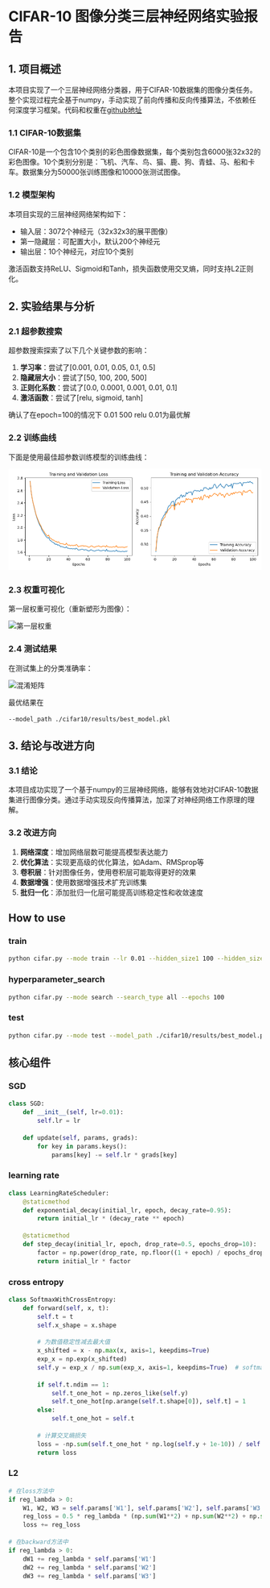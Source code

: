 # CIFAR-10 图像分类三层神经网络实验报告

## 1. 项目概述

本项目实现了一个三层神经网络分类器，用于CIFAR-10数据集的图像分类任务。整个实现过程完全基于numpy，手动实现了前向传播和反向传播算法，不依赖任何深度学习框架。代码和权重在[github地址](https://github.com/LiYu0524/cifar10_classifier_numpy)

### 1.1 CIFAR-10数据集

CIFAR-10是一个包含10个类别的彩色图像数据集，每个类别包含6000张32x32的彩色图像。10个类别分别是：飞机、汽车、鸟、猫、鹿、狗、青蛙、马、船和卡车。数据集分为50000张训练图像和10000张测试图像。

### 1.2 模型架构

本项目实现的三层神经网络架构如下：

- 输入层：3072个神经元（32x32x3的展平图像）
- 第一隐藏层：可配置大小，默认200个神经元
- 输出层：10个神经元，对应10个类别

激活函数支持ReLU、Sigmoid和Tanh，损失函数使用交叉熵，同时支持L2正则化。

## 2. 实验结果与分析

### 2.1 超参数搜索

超参数搜索探索了以下几个关键参数的影响：

1. **学习率**：尝试了[0.001, 0.01, 0.05, 0.1, 0.5]
2. **隐藏层大小**：尝试了[50, 100, 200, 500]
3. **正则化系数**：尝试了[0.0, 0.0001, 0.001, 0.01, 0.1]
4. **激活函数**：尝试了[relu, sigmoid, tanh]

确认了在epoch=100的情况下 0.01 500 relu 0.01为最优解



### 2.2 训练曲线

下面是使用最佳超参数训练模型的训练曲线：

![训练曲线](assets/training_curves_20250413_210222.png)

### 2.3 权重可视化

第一层权重可视化（重新塑形为图像）：

![第一层权重](.\results_1\cifar10\results\layer1_weights_images.png)

### 2.4 测试结果

在测试集上的分类准确率：

![混淆矩阵](.\results_1\cifar10\results\confusion_matrix.png)

最优结果在

`--model_path ./cifar10/results/best_model.pkl`

## 3. 结论与改进方向

### 3.1 结论

本项目成功实现了一个基于numpy的三层神经网络，能够有效地对CIFAR-10数据集进行图像分类。通过手动实现反向传播算法，加深了对神经网络工作原理的理解。

### 3.2 改进方向

1. **网络深度**：增加网络层数可能提高模型表达能力
2. **优化算法**：实现更高级的优化算法，如Adam、RMSprop等
3. **卷积层**：针对图像任务，使用卷积层可能取得更好的效果
4. **数据增强**：使用数据增强技术扩充训练集
5. **批归一化**：添加批归一化层可能提高训练稳定性和收敛速度



## How to use

### train

````bash
python cifar.py --mode train --lr 0.01 --hidden_size1 100 --hidden_size2 100 --activation relu --batch_size 100 --epochs 200 --reg_lambda 0.01 --lr_decay --decay_rate 0.95
````

### hyperparameter_search

```bash
python cifar.py --mode search --search_type all --epochs 100
```

### test

```bash
python cifar.py --mode test --model_path ./cifar10/results/best_model.pkl
```



## 核心组件

### SGD

```python
class SGD:
    def __init__(self, lr=0.01):
        self.lr = lr
    
    def update(self, params, grads):
        for key in params.keys():
            params[key] -= self.lr * grads[key]
```

### learning rate 

```python
class LearningRateScheduler:
    @staticmethod
    def exponential_decay(initial_lr, epoch, decay_rate=0.95):
        return initial_lr * (decay_rate ** epoch)
    
    @staticmethod
    def step_decay(initial_lr, epoch, drop_rate=0.5, epochs_drop=10):
        factor = np.power(drop_rate, np.floor((1 + epoch) / epochs_drop))
        return initial_lr * factor
```

### cross entropy

```python
class SoftmaxWithCrossEntropy:
    def forward(self, x, t):
        self.t = t
        self.x_shape = x.shape
        
        # 为数值稳定性减去最大值
        x_shifted = x - np.max(x, axis=1, keepdims=True)
        exp_x = np.exp(x_shifted)
        self.y = exp_x / np.sum(exp_x, axis=1, keepdims=True)  # softmax
        
        if self.t.ndim == 1:
            self.t_one_hot = np.zeros_like(self.y)
            self.t_one_hot[np.arange(self.t.shape[0]), self.t] = 1
        else:
            self.t_one_hot = self.t
        
        # 计算交叉熵损失
        loss = -np.sum(self.t_one_hot * np.log(self.y + 1e-10)) / self.x_shape[0]
        return loss
```

### L2

```python
# 在loss方法中
if reg_lambda > 0:
    W1, W2, W3 = self.params['W1'], self.params['W2'], self.params['W3']
    reg_loss = 0.5 * reg_lambda * (np.sum(W1**2) + np.sum(W2**2) + np.sum(W3**2))
    loss += reg_loss

# 在backward方法中
if reg_lambda > 0:
    dW1 += reg_lambda * self.params['W1']
    dW2 += reg_lambda * self.params['W2']
    dW3 += reg_lambda * self.params['W3']
```

